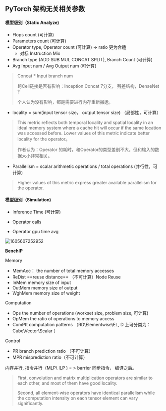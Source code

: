 ## PyTorch 架构无关相关参数

#### 模型级别（Static Analyze)

- Flops count  (可计算)
- Parameters count (可计算)
- Operator type, Operator count (可计算) -> ratio 更为合适
  - 对标 Instruction Mix 
- Branch type (ADD SUB MUL CONCAT SPLIT), Branch Count (可计算)  
- Avg Input num / Avg Output num (可计算) 

> Concat * Input branch num
>
> 跨Cell链接是否有影响：Inception Concat 7分支， 残差结构，DenseNet ?
>
> 个人认为没有影响，都是需要进行内存重新搬运。

- locality = sum(input tensor size， output tensor size) （局部性，可计算）

> This metric reflects both temporal locality and spatial locality in an ideal memory system where a cache hit will occur if the same location was accessed before. Lower values of this metric indicate better locality for the operator。
>
> 作者认为：Operator 的耗时，和Operator的类型差别不大，但和输入的数据大小非常相关。

- Parallelism =  scalar arithmetic operations / total  operations  (并行性，可计算)

> Higher values of this metric express greater available parallelism for the operator. 

#### 模型级别（Simulation)

- Inference Time (可计算)

- Operator calls

- Operator gpu time avg


![1605607252952](D:\Notes\raw_images\1605607252952.png)



**BenchIP**

Memory 

- MemAcc： the number of total memory accesses 
- ReDist ==reuse distance== （不可计算）Node Reuse 
- InMem memory size of input
- OutMem memory size of output
- WghMem memory size of weight

Computation 

- Ops the number of operations   (workset size, problem size, 可计算)
- OpMem the ratio of operations to memory access
- ComPtt computation patterns （RD\Elementwise\EL, D 上可分类为：Cube\Vector\Scalar ）

Control 

- PR branch prediction ratio （不可计算）
- MPR misprediction ratio（不可计算）



 内存并行, 指令并行（MLP\ ILP )   = > barrier  同步指令， 编译之后。

> First, convolution and matrix multiplication operators are similar to each other, and most of them have good locality.
>
> Second, all element-wise operators have identical parallelism while the computation intensity on
> each tensor element can vary significantly. 


